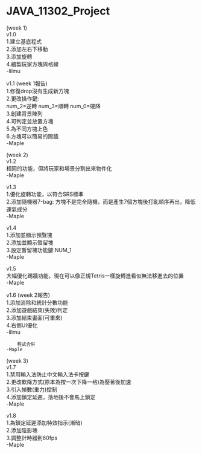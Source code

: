 # JAVA_11302_Project  
(week 1)  
v1.0  
        1.建立基底程式  
        2.添加左右下移動  
        3.添加旋轉  
        4.繪製玩家方塊與格線  
    -lilmu  
  
v1.1 (week 1報告)  
        1.修復drop沒有生成新方塊  
        2.更改操作鍵:  
        num_2=逆轉 num_3=順轉 num_0=硬降  
        3.創建背景陣列  
        4.可判定並放置方塊  
        5.為不同方塊上色  
        6.方塊可以簡易的踢牆  
    -Maple  
  
(week 2)  
v1.2  
        相同的功能，但將玩家和場景分割出來物件化  
    -Maple  
  
v1.3  
        1.優化旋轉功能，以符合SRS標準  
        2.添加隨機器7-bag: 方塊不是完全隨機，而是產生7個方塊後打亂順序再出，降低運氣成分  
    -Maple  
  
v1.4  
        1.添加並顯示預覽塊  
        2.添加並顯示暫留塊  
        3.設定暫留塊功能鍵:NUM_1   
    -Maple  
  
v1.5  
        大幅優化踢牆功能，現在可以像正規Tetris一樣旋轉進看似無法移進去的位置  
    -Maple  
  
v1.6 (week 2報告)  
        1.添加消除和統計分數功能  
        2.添加遊戲結束(失敗)判定  
        3.添加結束畫面(可重來)  
        4.右側UI優化  
    -lilmu  
      
        程式合併  
    -Maple  
  
(week 3)  
v1.7  
        1.禁用輸入法防止中文輸入法卡按鍵  
        2.更改軟降方式(原本為按一次下降一格)為壓著後加速  
        3.引入幀數(重力)控制  
        4.添加鎖定延遲，落地後不會馬上鎖定  
    -Maple  
  
v1.8  
        1.為鎖定延遲添加特效指示(漸暗)  
        2.添加陰影塊  
        3.調整計時器到60fps  
    -Maple
